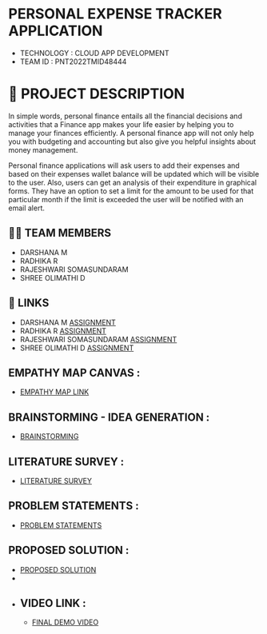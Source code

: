 #  PERSONAL EXPENSE TRACKER APPLICATION

- TECHNOLOGY : CLOUD APP DEVELOPMENT
- TEAM ID     : PNT2022TMID48444

# 📒 PROJECT DESCRIPTION

In simple words, personal finance entails all the financial decisions and activities that a Finance app makes your life easier by helping you to manage your finances efficiently. A personal finance app will not only help you with budgeting and accounting but also give you helpful insights about money management.

Personal finance applications will ask users to add their expenses and based on their expenses wallet balance will be updated which will be visible to the user.  Also, users can get an analysis of their expenditure in graphical forms. They have an option to set a limit for the amount to be used for that particular month if the limit is exceeded the user will be notified with an email alert.


## 🧑🏻‍ TEAM MEMBERS

- DARSHANA M   
- RADHIKA R
- RAJESHWARI SOMASUNDARAM
- SHREE OLIMATHI D


## 🔗 LINKS
- DARSHANA M               [ASSIGNMENT](https://github.com/IBM-EPBL/IBM-Project-15952-1659606299/tree/main/ASSIGNMENTS/Team_Leader) 
- RADHIKA R                [ASSIGNMENT](https://github.com/IBM-EPBL/IBM-Project-15952-1659606299/tree/main/ASSIGNMENTS/Team_Member%201)
- RAJESHWARI SOMASUNDARAM  [ASSIGNMENT](https://github.com/IBM-EPBL/IBM-Project-15952-1659606299/tree/main/ASSIGNMENTS/Team_Member%202)
- SHREE OLIMATHI D         [ASSIGNMENT](https://github.com/IBM-EPBL/IBM-Project-15952-1659606299/tree/main/ASSIGNMENTS/Team_Member%203)



## EMPATHY MAP CANVAS :

   - [EMPATHY MAP LINK](https://github.com/IBM-EPBL/IBM-Project-15952-1659606299/blob/main/Project%20Design%20%26%20Planning/Ideation_Phase/Empathy_Map.pdf)
   

## BRAINSTORMING - IDEA GENERATION :

   - [BRAINSTORMING](https://github.com/IBM-EPBL/IBM-Project-15952-1659606299/blob/main/Project%20Design%20%26%20Planning/Ideation_Phase/Brainstorming.pdf)



## LITERATURE SURVEY :

   - [LITERATURE SURVEY](https://github.com/IBM-EPBL/IBM-Project-15952-1659606299/blob/main/Project%20Design%20%26%20Planning/Ideation_Phase/LITERATURE%20SURVEY.pdf)


## PROBLEM STATEMENTS :

   - [PROBLEM STATEMENTS](https://github.com/IBM-EPBL/IBM-Project-15952-1659606299/blob/main/Project%20Design%20%26%20Planning/Ideation_Phase/Problem%20Statements.pdf)



## PROPOSED SOLUTION :

   - [PROPOSED SOLUTION](https://github.com/IBM-EPBL/IBM-Project-15952-1659606299/blob/main/Project%20Design%20%26%20Planning/Project%20Design%20Phase%201/Proposed%20Solution.pdf)
   - 
   -  ## VIDEO LINK :
       - [FINAL DEMO VIDEO](https://drive.google.com/file/d/1C_vCihD9L-bofFG-at4WqcTNM5wcFH9M/view?usp=sharing)

   
